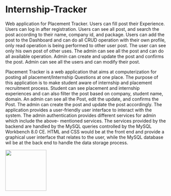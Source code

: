 # Internship-Tracker


Web application for Placement Tracker. Users can fill post their Experience. Users can log in 
after registration. Users can see all post, and search the post according to their name, 
company id, and package. Users can add the post to the Dashboard and can do all CRUD 
operation with their own profile, only read operation is being performed to other user post. 
The user can see only his own post of other uses. The admin can see all the post and can do 
all available operation. Admin can create and update the post and confirms the post. Admin 
can see all the users and can modify their post. 

Placement Tracker is a web application that aims at computerization for posting all 
placement/Internship Questions at one place. The purpose of this application is to make student 
aware of internship and placement recruitment process. Student can see placement and 
internship experiences and can also filter the post based on company, student name, domain. An 
admin can see all the Post, edit the update, and confirms the Post. The admin can create the post 
and update the post accordingly. The application provides a user-friendly user interface to interact 
with the system. The admin authentication provides different services for admin which include the 
above- mentioned services. The services provided by the backend are handled by the MySQL 
queries controlled by the MySQL Workbench 8.0 CE. HTML and CSS would be at the front end 
and provide a graphical user interface that relates to the user, while the MySQL database wil be at 
the back end to handle the data storage process.


<img src="D:\PICT\Sem-5\dbms_Project\placement_tracker\ss" width="128"/>
